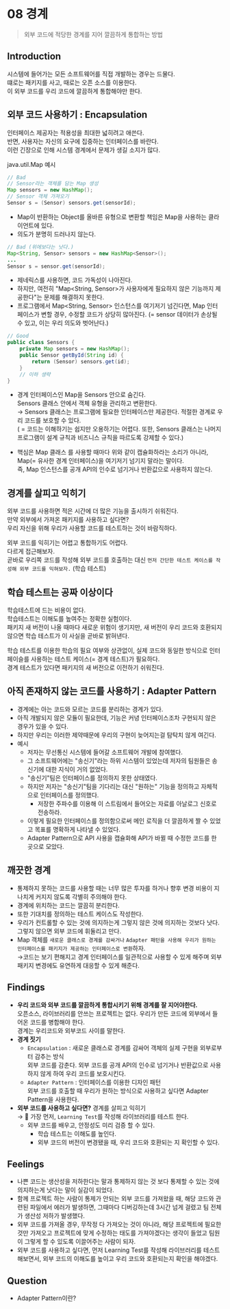 # 08 경계
> 외부 코드에 적당한 경계를 지어 깔끔하게 통합하는 방법

## Introduction
시스템에 들어가는 모든 소프트웨어를 직접 개발하는 경우는 드물다.        
떄로는 패키지를 사고, 때로는 오픈 소스를 이용한다.       
이 외부 코드를 우리 코드에 깔끔하게 통합해야만 한다.      

## 외부 코드 사용하기 : Encapsulation
인터페이스 제공자는 적용성을 최대한 넓히려고 애쓴다.       
반면, 사용자는 자신의 요구에 집중하는 인터페이스를 바란다.       
이런 긴장으로 인해 시스템 경계에서 문제가 생길 소지가 많다.

java.util.Map 예시
```java
// Bad
// Sensor라는 객체를 담는 Map 생성
Map sensors = new HashMap();
// Sensor 객체 가져오기
Sensor s = (Sensor) sensors.get(sensorId);
```
- Map이 반환하는 Object를 올바른 유형으로 변환할 책임은 Map을 사용하는 클라이언트에 있다.
- 의도가 분명히 드러나지 않는다.
```java
// Bad (위에보다는 낫다.)
Map<String, Sensor> sensors = new HashMap<Sensor>();
...
Sensor s = sensor.get(sensorId);
```
- 제네릭스를 사용하면, 코드 가독성이 나아진다.
- 하지만, 여전히 "Map<String, Sensor>가 사용자에게 필요하지 않은 기능까지 제공한다"는 문제를 해결하지 못한다.
- 프로그램에서 Map<String, Sensor> 인스턴스를 여기저기 넘긴다면, Map 인터페이스가 변할 경우, 수정할 코드가 상당히 많아진다. (= sensor 데이터가 손상될 수 있고, 이는 우리 의도와 벗어난다.)

```java
// Good
public class Sensors {
    private Map sensors = new HashMap();
    public Sensor getById(String id) {
        return (Sensor) sensors.get(id);
    }
    // 이하 생략
}
```
- 경계 인터페이스인 Map을 Sensors 안으로 숨긴다. 
<br> Sensors 클래스 안에서 객체 유형을 관리하고 변환한다.
<br>→ Sensors 클래스는 프로그램에 필요한 인터페이스만 제공한다. 적절한 경계로 우리 코드를 보호할 수 있다.
<br>( = 코드는 이해하기는 쉽지만 오용하기는 어렵다. 또한, Sensors 클래스는 나머지 프로그램이 설계 규칙과 비즈니스 규칙을 따르도록 강제할 수 있다.)

- 핵심은 Map 클래스 를 사용할 때마다 위와 같이 캡슐화하라는 소리가 아니라, Map(= 유사한 경계 인터페이스)을 여기저기 넘기지 말라는 말이다.
<br> 즉, Map 인스턴스를 공개 API의 인수로 넘기거나 반환값으로 사용하지 않는다.

## 경계를 살피고 익히기
외부 코드를 사용하면 적은 시간에 더 많은 기능을 출시하기 쉬워진다.            
만약 외부에서 가져온 패키지를 사용하고 싶다면?      
우리 자신을 위해 우리가 사용할 코드를 테스트하는 것이 바람직하다.

외부 코드를 익히기는 어렵고 통합하기도 어렵다.      
다르게 접근해보자.      
곧바로 우리쪽 코드를 작성해 외부 코드를 호출하는 대신 `먼저 간단한 테스트 케이스를 작성해 외부 코드를 익혀보자.` (학습 테스트)

## 학습 테스트는 공짜 이상이다
학습테스트에 드는 비용이 없다.       
학습테스트는 이해도를 높여주는 정확한 실험이다.     
패키지 새 버전이 나올 때마다 새로운 위험이 생기지만, 새 버전이 우리 코드와 호환되지 않으면 학습 테스트가 이 사실을 곧바로 밝혀낸다.

학습 테스트를 이용한 학습의 필요 여부와 상관없이, 실제 코드와 동일한 방식으로 인터페이슬를 사용하는 테스트 케이스(= 경계 테스트)가 필요하다.       
경계 테스트가 있다면 패키지의 새 버전으로 이전하기 쉬워진다.

## 아직 존재하지 않는 코드를 사용하기 : Adapter Pattern
- 경계에는 아는 코드와 모르는 코드를 분리하는 경계가 있다.
- 아직 개발되지 않은 모듈이 필요한데, 기능은 커녕 인터페이스조차 구현되지 않은 경우가 있을 수 있다.
- 하지만 우리는 이러한 제약때문에 우리의 구현이 늦어지는걸 탐탁치 않게 여긴다.
- 예시
    - 저자는 무선통신 시스템에 들어갈 소프트웨어 개발에 참여했다.
    - 그 소프트웨어에는 "송신기"라는 하위 시스템이 있었는데 저자의 팀원들은 송신기에 대한 지식이 거의 없었다.
    - "송신기"팀은 인터페이스를 정의하지 못한 상태였다. 
    - 하지만 저자는 "송신기"팀을 기다리는 대신 "원하는" 기능을 정의하고 자체적으로 인터페이스를 정의했다.
      - 저장한 주파수를 이용해 이 스트림에서 들어오는 자료를 아날로그 신호로 전송하라.
    - 이렇게 필요한 인터페이스를 정의함으로써 메인 로직을 더 깔끔하게 짤 수 있었고 목표를 명확하게 나타낼 수 있었다.
    - Adapter Pattern으로 API 사용을 캡슐화해 API가 바뀔 때 수정한 코드를 한 곳으로 모았다.

## 깨끗한 경계
- 통제하지 못하는 코드를 사용할 때는 너무 많은 투자를 하거나 향후 변경 비용이 지나치게 커지지 않도록 각별히 주의해야 한다.
- 경계에 위치하는 코드는 깔끔히 분리한다. 
- 또한 기대치를 정의하는 테스트 케이스도 작성한다.
- 우리가 컨트롤할 수 있는 것에 의지하는게 그렇지 않은 것에 의지하는 것보다 낫다. 그렇지 않으면 외부 코드에 휘둘리고 만다.
- Map 객체를 `새로운 클래스로 경계를 감싸거나` `Adapter 패턴을 사용해 우리가 원하는 인터페이스를 패키지가 제공하는 인터페이스로 변환`하자.
<br>→코드는 보기 편해지고 경계 인터페이스를 일관적으로 사용할 수 있게 해주며 외부 패키지 변경에도 유연하게 대응할 수 있게 해준다.

## Findings
- **우리 코드와 외부 코드를 깔끔하게 통합시키기 위해 경계를 잘 지어야한다.**
<br>오픈소스, 라이브러리를 안쓰는 프로젝트는 없다. 우리가 만든 코드에 외부에서 들어온 코드를 병합해야 한다.
<br>경계는 우리코드와 외부코드 사이를 말한다.
- **경계 짓기**
  - `Encapsulation` : 새로운 클래스로 경계를 감싸어 객체의 실제 구현을 외부로부터 감추는 방식
  <br>외부 코드를 감춘다. 외부 코드를 공개 API의 인수로 넘기거나 반환값으로 사용하지 않게 하여 우리 코드를 보호시킨다.
  - `Adapter Pattern` : 인터페이스를 이용한 디자인 패턴
  <br>외부 코드를 호출할 때 우리가 원하는 방식으로 사용하고 싶다면 Adapter Pattern을 사용한다.
- **외부 코드를 사용하고 싶다면?** 경계를 살피고 익히기
  <br> → 🌟 가장 먼저, `Learning Test`를 작성해 라이브러리를 테스트 한다.
    - 외부 코드를 배우고, 안정성도 미리 검증 할 수 있다. 
      - 학습 테스트는 이해도를 높인다. 
      - 외부 코드의 버전이 변경됐을 때, 우리 코드와 호환되는 지 확인할 수 있다.
  
## Feelings
- 나쁜 코드는 생산성을 저하한다는 말과 통제하지 않는 것 보다 통제할 수 있는 것에 의지하는게 낫다는 말이 실감이 되었다.
- 함께 프로젝트 하는 사람이 통제가 안되는 외부 코드를 가져왔을 때, 해당 코드와 관련된 파일에서 에러가 발생하면, 그때마다 디버깅하는데 3시간 넘게 걸렸고 팀 전체가 생산성 저하가 발생했다.
- 외부 코드를 가져올 경우, 무작정 다 가져오는 것이 아니라, 해당 프로젝트에 필요한 것만 가져오고 프로젝트에 맞게 수정하는 태도를 가져야겠다는 생각이 들었고 팀원이 그렇게 할 수 있도록 이끌어주는 사람이 되자.
- 외부 코드를 사용하고 싶다면, 먼저 Learning Test를 작성해 라이브러리를 테스트 해보면서, 외부 코드의 이해도를 높이고 우리 코드와 호환되는지 확인을 해야겠다.

## Question
- Adapter Pattern이란?
